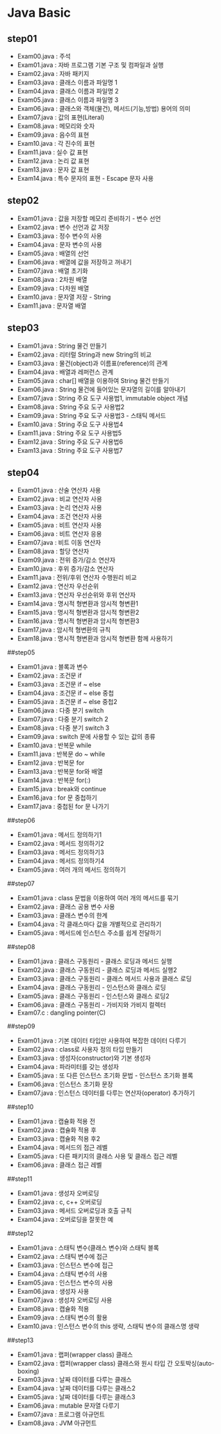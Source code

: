 # Java Basic
## step01
- Exam00.java : 주석
- Exam01.java : 자바 프로그램 기본 구조 및 컴파일과 실행
- Exam02.java : 자바 패키지
- Exam03.java : 클래스 이름과 파일명 1
- Exam04.java : 클래스 이름과 파일명 2
- Exam05.java : 클래스 이름과 파일명 3
- Exam06.java : 클래스와 객체(물건), 메서드(기능,방법) 용어의 의미
- Exam07.java : 값의 표현(Literal)
- Exam08.java : 메모리와 숫자
- Exam09.java : 음수의 표현
- Exam10.java : 각 진수의 표현
- Exam11.java : 실수 값 표현
- Exam12.java : 논리 값 표현
- Exam13.java : 문자 값 표현
- Exam14.java : 특수 문자의 표현 - Escape 문자 사용

## step02
- Exam01.java : 값을 저장할 메모리 준비하기 - 변수 선언
- Exam02.java : 변수 선언과 값 저장
- Exam03.java : 정수 변수의 사용
- Exam04.java : 문자 변수의 사용
- Exam05.java : 배열의 선언
- Exam06.java : 배열에 값을 저장하고 꺼내기
- Exam07.java : 배열 초기화
- Exam08.java : 2차원 배열
- Exam09.java : 다차원 배열
- Exam10.java : 문자열 저장 - String
- Exam11.java : 문자열 배열

## step03
- Exam01.java : String 물건 만들기
- Exam02.java : 리터럴 String과 new String의 비교
- Exam03.java : 물건(object)과 이름표(reference)의 관계
- Exam04.java : 배열과 레퍼런스 관계
- Exam05.java : char[] 배열을 이용하여 String 물건 만들기
- Exam06.java : String 물건에 들어있는 문자열의 길이를 알아내기
- Exam07.java : String 주요 도구 사용법1, immutable object 개념
- Exam08.java : String 주요 도구 사용법2
- Exam09.java : String 주요 도구 사용법3 - 스태틱 메서드
- Exam10.java : String 주요 도구 사용법4
- Exam11.java : String 주요 도구 사용법5
- Exam12.java : String 주요 도구 사용법6
- Exam13.java : String 주요 도구 사용법7

## step04
- Exam01.java : 산술 연산자 사용
- Exam02.java : 비교 연산자 사용
- Exam03.java : 논리 연산자 사용
- Exam04.java : 조건 연산자 사용
- Exam05.java : 비트 연산자 사용
- Exam06.java : 비트 연산자 응용
- Exam07.java : 비트 이동 연산자
- Exam08.java : 할당 연산자
- Exam09.java : 전위 증가/감소 연산자
- Exam10.java : 후위 증가/감소 연산자
- Exam11.java : 전위/후위 연산자 수행원리 비교
- Exam12.java : 연산자 우선순위
- Exam13.java : 연산자 우선순위와 후위 연산자
- Exam14.java : 명시적 형변환과 암시적 형변환1
- Exam15.java : 명시적 형변환과 암시적 형변환2
- Exam16.java : 명시적 형변환과 암시적 형변환3
- Exam17.java : 암시적 형변환의 규칙
- Exam18.java : 명시적 형변환과 암시적 형변환 함께 사용하기

##step05
- Exam01.java : 블록과 변수
- Exam02.java : 조건문 if
- Exam03.java : 조건문 if ~ else
- Exam04.java : 조건문 if ~ else 중첩
- Exam05.java : 조건문 if ~ else 중첩2
- Exam06.java : 다중 분기 switch
- Exam07.java : 다중 분기 switch 2
- Exam08.java : 다중 분기 switch 3
- Exam09.java : switch 문에 사용할 수 있는 값의 종류
- Exam10.java : 반복문 while
- Exam11.java : 반복문 do ~ while
- Exam12.java : 반복문 for
- Exam13.java : 반복문 for와 배열
- Exam14.java : 반복문 for(:)
- Exam15.java : break와 continue
- Exam16.java : for 문 중첩하기
- Exam17.java : 중첩된 for 문 나가기 

##step06
- Exam01.java : 메서드 정의하기1
- Exam02.java : 메서드 정의하기2
- Exam03.java : 메서드 정의하기3
- Exam04.java : 메서드 정의하기4
- Exam05.java : 여러 개의 메서드 정의하기

##step07
- Exam01.java : class 문법을 이용하여 여러 개의 메서드를 묶기
- Exam02.java : 클래스 공용 변수 사용
- Exam03.java : 클래스 변수의 한계
- Exam04.java : 각 클래스마다 값을 개별적으로 관리하기
- Exam05.java : 메서드에 인스턴스 주소를 쉽게 전달하기

##step08
- Exam01.java : 클래스 구동원리 - 클래스 로딩과 메서드 실행
- Exam02.java : 클래스 구동원리 - 클래스 로딩과 메서드 실행2
- Exam03.java : 클래스 구동원리 - 클래스 메서드 사용과 클래스 로딩
- Exam04.java : 클래스 구동원리 - 인스턴스와 클래스 로딩
- Exam05.java : 클래스 구동원리 - 인스턴스와 클래스 로딩2
- Exam06.java : 클래스 구동원리 - 가비지와 가비지 컬렉터
- Exam07.c : dangling pointer(C)

##step09
- Exam01.java : 기본 데이터 타입만 사용하여 복잡한 데이터 다루기
- Exam02.java : class로 사용자 정의 타입 만들기
- Exam03.java : 생성자(constructor)와 기본 생성자
- Exam04.java : 파라미터를 갖는 생성자
- Exam05.java : 또 다른 인스턴스 초기화 문법 - 인스턴스 초기화 블록
- Exam06.java : 인스턴스 초기화 문장
- Exam07.java : 인스턴스 데이터를 다루는 연산자(operator) 추가하기

##step10
- Exam01.java : 캡슐화 적용 전
- Exam02.java : 캡슐화 적용 후
- Exam03.java : 캡슐화 적용 후2
- Exam04.java : 메서드의 접근 레벨
- Exam05.java : 다른 패키지의 클래스 사용 및 클래스 접근 레벨
- Exam06.java : 클래스 접근 레벨

##step11
- Exam01.java : 생성자 오버로딩
- Exam02.java : c, c++ 오버로딩
- Exam03.java : 메서드 오버로딩과 호출 규칙
- Exam04.java : 오버로딩을 잘못한 예

##step12
- Exam01.java : 스태틱 변수(클래스 변수)와 스태틱 블록
- Exam02.java : 스태틱 변수에 접근
- Exam03.java : 인스턴스 변수에 접근
- Exam04.java : 스태틱 변수의 사용
- Exam05.java : 인스턴스 변수의 사용
- Exam06.java : 생성자 사용
- Exam07.java : 생성자 오버로딩 사용
- Exam08.java : 캡슐화 적용
- Exam09.java : 스태틱 변수의 활용
- Exam10.java : 인스턴스 변수의 this 생략, 스태틱 변수의 클래스명 생략

##step13
- Exam01.java : 랩퍼(wrapper class) 클래스
- Exam02.java : 랩퍼(wrapper class) 클래스와 원시 타입 간 오토박싱(auto-boxing)
- Exam03.java : 날짜 데이터를 다루는 클래스
- Exam04.java : 날짜 데이터를 다루는 클래스2
- Exam05.java : 날짜 데이터를 다루는 클래스3
- Exam06.java : mutable 문자열 다루기
- Exam07.java : 프로그램 아규먼트
- Exam08.java : JVM 아규먼트


